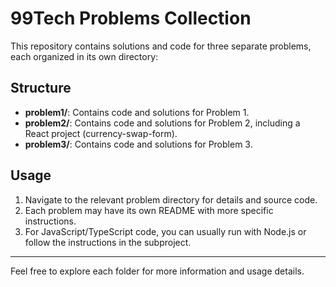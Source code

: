 # 99Tech Problems Collection

This repository contains solutions and code for three separate problems, each organized in its own directory:

## Structure

- **problem1/**: Contains code and solutions for Problem 1.
- **problem2/**: Contains code and solutions for Problem 2, including a React project (currency-swap-form).
- **problem3/**: Contains code and solutions for Problem 3.

## Usage

1. Navigate to the relevant problem directory for details and source code.
2. Each problem may have its own README with more specific instructions.
3. For JavaScript/TypeScript code, you can usually run with Node.js or follow the instructions in the subproject.

---

Feel free to explore each folder for more information and usage details.
